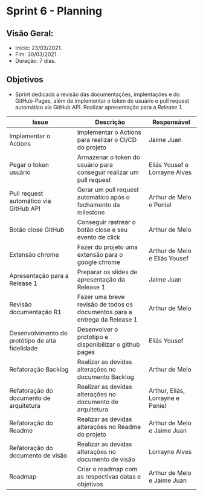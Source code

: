 # Sprint 6 - Planning

## Visão Geral:
* Início: 23/03/2021.
* Fim: 30/03/2021.
* Duração: 7 dias.

## Objetivos
* Sprint dedicada a revisão das documentações, implentações e do GitHub-Pages, além de implementar o token do usuário e pull request automático via GitHub API. Realizar apresentação para a _Release 1_.

Issue | Descrição | Responsável
---|---|---
Implementar o Actions | Implementar o Actions para realizar o CI/CD do projeto | Jaime Juan
Pegar o token usuário | Armazenar o token do usuário para conseguir realizar um pull request | Eliás Yousef e Lorrayne Alves
Pull request automático via GitHub API | Gerar um pull request automático após o fechamento da milestone | Arthur de Melo e Peniel
Botão close GitHub | Conseguir rastrear o botão close e seu evento de click | Arthur de Melo
Extensão chrome | Fazer do projeto uma extensão para o google chrome | Arthur de Melo e Eliás Yousef
Apresentação para a Release 1 | Preparar os slides de apresentação da Release 1 | Jaime Juan
Revisão documentação R1 | Fazer uma breve revisão de todos os documentos para a entrega da Release 1 | Arthur de Melo
Desenvolvimento do protótipo de alta fidelidade | Desenvolver o protótipo e disponibilizar o github pages | Eliás Yousef
Refatoração Backlog | Realizar as devidas alterações no documento Backlog | Arthur de Melo
Refatoração do documento de arquitetura | Realizar as devidas alterações no documento de arquitetura | Arthur, Eliás, Lorrayne e Peniel
Refatoração do Readme | Realizar as devidas alterações no Readme do projeto | Arthur de Melo e Jaime Juan
Refatoração do documento de visão | Realizar as devidas alterações no documento de visão | Lorrayne Alves
Roadmap | Criar o roadmap com as respectivas datas e objetivos | Arthur de Melo e Jaime Juan
